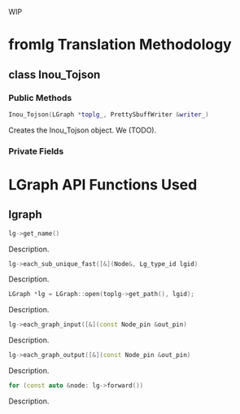 WIP

# fromlg Translation Methodology

## class Inou_Tojson

### Public Methods

```cpp
Inou_Tojson(LGraph *toplg_, PrettySbuffWriter &writer_)
```

Creates the Inou_Tojson object. We (TODO).

### Private Fields

# LGraph API Functions Used

## lgraph

```cpp
lg->get_name()
```

Description.

```cpp
lg->each_sub_unique_fast([&](Node&, Lg_type_id lgid)
```

Description.

```cpp
LGraph *lg = LGraph::open(toplg->get_path(), lgid);
```

Description.

```cpp
lg->each_graph_input([&](const Node_pin &out_pin)
```

Description.

```cpp
lg->each_graph_output([&](const Node_pin &out_pin)
```

Description.

```cpp
for (const auto &node: lg->forward())
```

Description.

